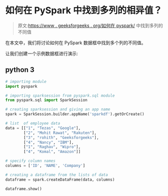 # 如何在 PySpark 中找到多列的相异值？

> 原文:[https://www . geeksforgeeks . org/如何在 pyspark/](https://www.geeksforgeeks.org/how-to-find-distinct-values-of-multiple-columns-in-pyspark/) 中找到多列的不同值

在本文中，我们将讨论如何在 PySpark 数据框中找到多个列的不同值。

让我们创建一个示例数据框进行演示:

## python 3

```py
# importing module
import pyspark

# importing sparksession from pyspark.sql module
from pyspark.sql import SparkSession

# creating sparksession and giving an app name
spark = SparkSession.builder.appName('sparkdf').getOrCreate()

# list  of employee data
data = [["1", "Tezas", "Google"],
        ["2", "Mohit Rawat", "Rakuten"],
        ["3", "rohith", "Geeksforgeeks"],
        ["4", "Nancy", "IBM"],
        ["1", "Raghav", "Wipro"],
        ["4", "Komal", "Amazon"]]

# specify column names
columns = ['ID', 'NAME', 'Company']

# creating a dataframe from the lists of data
dataframe = spark.createDataFrame(data, columns)

dataframe.show()
```